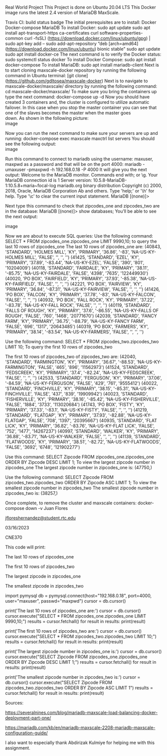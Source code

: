 Real World Project
This Project is done on Ubuntu 20.04 LTS
This Docker image runs the latest 2.4 version of MariaDB MaxScale.

Travis CI:
build status badge
The initial prerequisites are to install:
Docker
Docker-compose
MariaDB
To install Docker:
   sudo apt update
   sudo apt install apt-transport-https ca-certificates curl software-properties-                    
   common curl -fsSL) (https://download.docker.com/linux/ubuntu/gpg) |      
   sudo apt-key add – 
   sudo add-apt-repository “deb [arch=amd64]   
   (https://download.docker.com/linux/ubuntu) bionic stable"
   sudo apt update
   sudo apt install docker-ce 
The next command is to verify the Docker status:
     sudo systemctl status docker
To install Docker Compose:
    sudo apt install docker-compose
To install MariaDB:
   sudo apt install mariadb-client
Next is to start cloning maxscale-docker repository by running the following command in Ubuntu terminal:
 [git clone] (https://github.com/gdltosea/maxscale-docker)
Next is to navigate to maxscale-docker/maxscale/ directory by running the following command:
 cd maxscale-docker/maxscale/
 To make sure you bring the containers up type the next command:
 docker-compose up -d 
Now you should have created 3 containers and, the cluster is configured to utilize automatic failover.
    In this case when you stop the master container 
    you can see that one of the slaves becomes the master when the master goes    
    down. As shown in the following picture:  
image

Now you can run the next command to make sure your servers are up and running:
   docker-compose exec maxscale maxctrl list servers
   You should see the following output:  
image

Run this command to connect to mariadb using the username: maxuser, maxpwd as a password and that will be on the port 4000: mariadb -umaxuser -pmaxpwd -h 192.168.0.18 -P 4000 It will give you the next output: Welcome to the MariaDB monitor. Commands end with; or \g. Your MariaDB connection id is 1 Server version: 10.5.8-MariaDB-1:10.5.8+maria~focal-log mariadb.org binary distribution Copyright (c) 2000, 2018, Oracle, MariaDB Corporation Ab and others. Type 'help;' or '\h' for help. Type '\c' to clear the current input statement. MariaDB [(none)]>

Next type this command to check that zipcodes_one and zipcodes_two are in the database:
MariaDB [(none)]> show databases; You’ll be able to see the next output:

image

Now we are about to execute SQL queries:
 Use the following command:
 SELECT * FROM zipcodes_one.zipcodes_one LIMIT 9990,10;
 to query the last 10 rows of zipcodes_one
The last 10 rows of zipcodes_one are: (40843, 'STANDARD', 'HOLMES MILL', 'KY', 'PRIMARY', '36.86', '-83', 'NA-US-KY-HOLMES MILL', 'FALSE', '', '', '') (41425, 'STANDARD', 'EZEL', 'KY', 'PRIMARY', '37.89', '-83.44', 'NA-US-KY-EZEL', 'FALSE', '390', '801', '10204009') (40118, 'STANDARD', 'FAIRDALE', 'KY', 'PRIMARY', '38.11', '-85.75', 'NA-US-KY-FAIRDALE', 'FALSE', '4398', '7635', '122449930') (40020, 'PO BOX', 'FAIRFIELD', 'KY', 'PRIMARY', '37.93', '-85.38', 'NA-US-KY-FAIRFIELD', 'FALSE', '', '', '') (42221, 'PO BOX', 'FAIRVIEW', 'KY', 'PRIMARY', '36.84', '-87.31', 'NA-US-KY-FAIRVIEW', 'FALSE', '', '', '') (41426, 'PO BOX', 'FALCON', 'KY', 'PRIMARY', '37.78', '-83', 'NA-US-KY-FALCON', 'FALSE', '', '', '') (40932, 'PO BOX', 'FALL ROCK', 'KY', 'PRIMARY', '37.22', '-83.78', 'NA-US-KY-FALL ROCK', 'FALSE', '', '', '') (40119, 'STANDARD', 'FALLS OF ROUGH', 'KY', 'PRIMARY', '37.6', '-86.55', 'NA-US-KY-FALLS OF ROUGH', 'FALSE', '760', '1468', '20771670') (42039, 'STANDARD', 'FANCY FARM', 'KY', 'PRIMARY', '36.75', '-88.79', 'NA-US-KY-FANCY FARM', 'FALSE', '696', '1317', '20643485') (40319, 'PO BOX', 'FARMERS', 'KY', 'PRIMARY', '38.14', '-83.54', 'NA-US-KY-FARMERS', 'FALSE', '', '', '')

Use the following command: SELECT * FROM zipcodes_two.zipcodes_two LIMIT 10; To query the first 10 rows of zipcodes_two

The first 10 rows of zipcodes_two of zipcodes_two are: (42040, 'STANDARD', 'FARMINGTON', 'KY', 'PRIMARY', '36.67', '-88.53', 'NA-US-KY-FARMINGTON', 'FALSE', '465', '896', '11562973') (41524, 'STANDARD', 'FEDSCREEK', 'KY', 'PRIMARY', '37.4', '-82.24', 'NA-US-KY-FEDSCREEK', 'FALSE', '', '', '') (42533, 'STANDARD', 'FERGUSON', 'KY', 'PRIMARY', '37.06', '-84.59', 'NA-US-KY-FERGUSON', 'FALSE', '429', '761', '9555412') (40022, 'STANDARD', 'FINCHVILLE', 'KY', 'PRIMARY', '38.15', '-85.31', 'NA-US-KY-FINCHVILLE', 'FALSE', '437', '839', '19909942') (40023, 'STANDARD', 'FISHERVILLE', 'KY', 'PRIMARY', '38.16', '-85.42', 'NA-US-KY-FISHERVILLE', 'FALSE', '1884', '3733', '113020684') (41743, 'PO BOX', 'FISTY', 'KY', 'PRIMARY', '37.33', '-83.1', 'NA-US-KY-FISTY', 'FALSE', '', '', '') (41219, 'STANDARD', 'FLATGAP', 'KY', 'PRIMARY', '37.93', '-82.88', 'NA-US-KY-FLATGAP', 'FALSE', '708', '1397', '20395667') (40935, 'STANDARD', 'FLAT LICK', 'KY', 'PRIMARY', '36.82', '-83.76', 'NA-US-KY-FLAT LICK', 'FALSE', '752', '1477', '14267237') (40997, 'STANDARD', 'WALKER', 'KY', 'PRIMARY', '36.88', '-83.71', 'NA-US-KY-WALKER', 'FALSE', '', '', '') (41139, 'STANDARD', 'FLATWOODS', 'KY', 'PRIMARY', '38.51', '-82.72', 'NA-US-KY-FLATWOODS', 'FALSE', '3692', '6748', '121902277')

Use this command: SELECT Zipcode FROM zipcodes_one.zipcodes_one ORDER BY Zipcode DESC LIMIT 1; To view the largest zipcode number in zipcodes_one The largest zipcode number in zipcodes_one is: (47750,)

Use the following command: SELECT Zipcode FROM zipcodes_two.zipcodes_two ORDER BY Zipcode ASC LIMIT 1; To view the smallest zipcode number in zipcodes_two The smallest zipcode number in zipcodes_two is: (38257,)

Once complete, to remove the cluster and maxscale containers:
docker-compose down -v
Juan Flores

jfloreshernandez@student.rtc.edu

03/16/2023

CNE370

This code will print:

The last 10 rows of zipcodes_one

The first 10 rows of zipcodes_two

The largest zipcode in zipcodes_one

The smallest zipcode in zipcodes_two

import pymysql db = pymysql.connect(host="192.168.0.18", port=4000, user="maxuser", passwd="maxpwd") cursor = db.cursor()

print('The last 10 rows of zipcodes_one are:') cursor = db.cursor() cursor.execute("SELECT * FROM zipcodes_one.zipcodes_one LIMIT 9990,10;") results = cursor.fetchall() for result in results: print(result)

print('The first 10 rows of zipcodes_two are:') cursor = db.cursor() cursor.execute("SELECT * FROM zipcodes_two.zipcodes_two LIMIT 10;") results = cursor.fetchall() for result in results: print(result)

print('The largest zipcode number in zipcodes_one is:') cursor = db.cursor() cursor.execute("SELECT Zipcode FROM zipcodes_one.zipcodes_one ORDER BY Zipcode DESC LIMIT 1;") results = cursor.fetchall() for result in results: print(result)

print('The smallest zipcode number in zipcodes_two is:') cursor = db.cursor() cursor.execute("SELECT Zipcode FROM zipcodes_two.zipcodes_two ORDER BY Zipcode ASC LIMIT 1") results = cursor.fetchall() for result in results: print(result)

Sources:

https://severalnines.com/blog/mariadb-maxscale-load-balancing-docker-deployment-part-one/

https://mariadb.com/kb/en/mariadb-maxscale-2208-mariadb-maxscale-configuration-guide/

I also want to especially thank Abdirizak Kulmiye for helping me with this assignment.